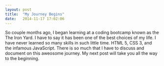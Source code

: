 ```yaml
---
layout: post
title:  "My Journey Begins"
date:   2014-11-17 17:02:06
---
```


So couple months ago, I began learning at a coding bootcamp known as the The Iron Yard. I have to say it has been
one of the best choices of my life. I have never learned so many skills in such little time.
HTML 5, CSS 3, and the infamous JavaScript. There is so much that I have to discuss and document on this aweosome journey. My next post will take you all the way to the beginning.
